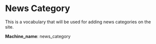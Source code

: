 # News Category
This is a vocabulary that will be used for adding news categories on the site. 

**Machine_name**: news_category
